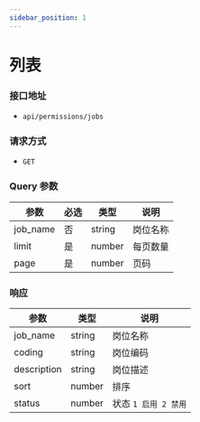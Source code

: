 ```yaml
---
sidebar_position: 1
---
```

# 列表

### 接口地址
- `api/permissions/jobs`

### 请求方式
- `GET`


### Query 参数
|参数|必选|类型|说明|
|----|----|----|----|
|job_name|否|string|岗位名称|
|limit|是|number|每页数量|
|page|是|number|页码|


### 响应
|参数|类型|说明|
|----|----|----|
|job_name|string|岗位名称|
|coding|string|岗位编码|
|description|string|岗位描述|
|sort|number|排序|
|status|number|状态 `1 启用 2 禁用`|

